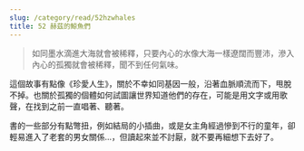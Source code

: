 ```yaml
---
slug: /category/read/52hzwhales
title: 52 赫茲的鯨魚們
---
```


> 如同墨水滴進大海就會被稀釋，只要內心的水像大海一樣遼闊而豐沛，滲入內心的孤獨就會被稀釋，聞不到任何氣味。

這個故事有點像《珍愛人生》，關於不幸如同基因一般，沿著血脈順流而下，甩脫不掉。也關於孤獨的個體如何試圖讓世界知道他們的存在，可能是用文字或用歌聲，在找到之前一直唱著、聽著。

書的一些部分有點彆扭，例如結局的小插曲，或是女主角經過慘到不行的童年，卻輕易進入了老套的男女關係...，但讀起來並不討厭，就不要再細想下去好了。